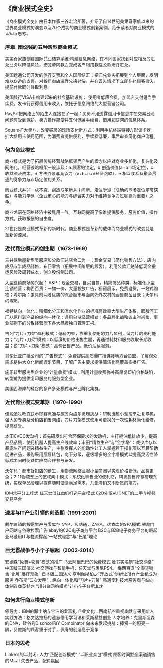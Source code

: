 ## 《商业模式全史》

《商业模式全史》由日本作家三谷宏治所著，介绍了自14世纪美第奇家族以来的世界商业模式的演变以及70个成功的商业模式创新案例，给予读者对商业模式的认知与思考。

### 序章: 围绕钱的五种新型商业模式
美第奇家族创建国际兑汇结算系统:构建信息网络，在不同国家找到对应相反的汇兑业务以降低风险，把梵蒂冈教会变成客户利用教廷公款进行汇兑。

美国运通公司开发的旅行支票和个人国际结汇：把汇兑业务拓展到个人层面，发明难以伪造的支票，对餐厅商店进行兑换补偿，并在丢失情况下立即弥补顾客损失，提前付款同时赚取利息。

美国银行VISA卡构建起来的社会基础设施： 使用者低廉会费，加盟店支付适当手续费，发卡行获得信用卡收入，依托于信息网络的大型营销公司。

PayPal把网络上的陌生人连接在了一起：买房不用透露信用卡信息并在交易出现问题时受到保护，卖方操作简便并支付低廉手续费，借用互联网的信息体系。

Square扩大卖方，改变买房的现场支付新方式：利用手机终端链接方形读卡器，扩大信用卡使用范围，为消费者提供便利，手续费低廉，事后审查简化商户流程。

### 何为商业模式
商业模式是为了拓展传统经营战略框架而产生的概念以应对商业多样化，复杂化及网络化。经营战略框架一般涉及：a.顾客的锁定，b.创造价值(a+b市场定位)，c.收益流及成本，d.方法资源与竞争力（a+b+c+d经营战略），e.相互联系及融会贯通的竞争力与市场定位的关系。

商业模式并非一成不变，创造与革新从未间断。定位学派（准确的市场定位即可获胜）与能力学派（企业核心的能力与综合实力对于维持竞争力过呢更为重要）之争。

商业术语在网络经济中被乱用一气。互联网提高了像谁提供服务，服务价值，操作方式，获取报酬的自由度。

21世纪是商业模式革新的新时代。商业模式是革新的载体而商业模式的改变就是革新的源泉。

### 近代商业模式的创生期（1673-1969）
三井越后屋新型吴服店和公款汇兑店合二为一：现金交易（简化销售方法），店内成品与半成品销售，布匹零售（拓展中间阶层的顾客），利用公款汇兑降低现金搬运风险及周转成本，创立股份制公司。

大型连锁商场的兴起： A&P：现金交易，自买自提，精简商品种类，标准化小型连锁经营；梅西百货：一物一价，大量投放广告，橱窗展示，免费退货，一站式购物；希尔斯：兼具前两者优势的综合超市与面向郊外农村的函售商品目录；沃尔玛的崛起。

福特纵向一体化：精细化分工和流水化作业的标准高效率大型生产体系，胭脂河工厂从原料到产品的纵向一体化；通用分散经营模式：多品牌化战略突出时尚性，事业部制下的分散经营旗下各大品牌独自管理汇报。

吉列“刀片+刀架”盈利模式：低价刀架，靠重复使用的刀片盈利，薄刀片的专利能力；“刀片+刀架”模式：以低廉的价格出售主题，再通过耗材和服务收取长期收益；逆“刀片+刀架”模式：高价出售产品，低价后续服务。

哥伦比亚广播公司的“广告模式”：免费提供高质量广播连接地方台加盟，了解观众需求提供大众化新闻娱乐节目，了解广告主要求提供简洁化高覆盖插播广告。

施乐转型服务型企业的“计量收费”模式：利用计量收费弥补高昂复印机价格缺陷，转型成为提供复印服务的服务型企业。

美国西海岸的硅谷的多产多死模式与产业孵化集群。


### 近代商业模式变革期（1970-1990）
佳能通过改变技术顾客流通与服务向施乐发起挑战：研制出超小型高平之复印机，强大的专卖及分销店销售网络，刀片刀架模式使用可更换的一次性耗材简化维修，提高信誉。

本田CVCC发动机：首先研发出符合环保要求的发动机，主打耗油低排放少，提高产品品质，使用机器人提高生产线效率；丰田“精益生产”与“金字塔”：减少库存以暴露生产问题来精益生产，主张发挥人的能动性让工人掌握若干操作项以互相帮助促进产品，采购采用层层转包，向下分级，逐级增多的金字塔模式以提高灵活性降低成本同时促进供应商合作参与研发。

沃尔玛：都市折扣店的诞生，用物流网络征服小型商圈以实现价格更低，品类更全；7-11物流至上的区域集中模式：系统化零售业的便利店，研发销售库存管理系统，实现单品管理以提供随时便捷满足需求，几部滞销又不断货的能力。

IBM水平分工模式
任天堂借红白机打造平台模式
B2B先驱AUCNET的二手车视频交易平台

### 速度与IT产业引领的创造期（1991-2001）
戴尔直销的按需生产与零库存
GAP，贝纳通，ZARA，优衣库的SPA模式
雅虎门户网站与谷歌检索广告
ebay的C2C电子商务平台
B2C与B2B电子商务平台的崛起
亚马逊用IT与物流撑起“一站式理念”与“长尾”理论

### 巨无霸战争与小个子崛起（2002-2014）
安德森“免费+收费”模式的推广
马云阿里巴巴的免费模式
脸书实名制“社交网络”
中国版三国演义
社交游戏与智能手机，任天堂与索尼PS4。
梅西百货“全渠道销售”化解“展厅现象”
日本版三国演义
亨利伽斯柏之“开放式”创新让所有产业都成为服务
乔布斯“二次发明”：纵向一体化和“刀片+刀架”
高通专利技术服务商与纵向一体制造商英特尔
“超分散网络模式”让小个子各尽其才

### 如何进行商业模式创新
领导力：IBM的郭士纳与宝洁的雷富礼
企业文化：西南航空重视幽默与采用新人
实践方法：格文达拉扬的遗忘借用学习法和莱斯精益创业
人才培养：克里斯坦森的DNA，硅谷的D.school和Y Combinator
向未来发起挑战：捧贤一的照亮一隅，贝佐斯的顾客重于对手，佩奇的创造高于竞争

### 日本的思考
Linkers的半封闭+人力“匹配创新模式”
“半职业众包”模式
顾客时间型全渠道销售的MUJI
失去产品，配件赢回
